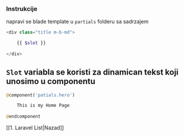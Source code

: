 ### Instrukcije
napravi se blade template u `partials` folderu
sa sadrzajem 
```php 
<div class="title m-b-md">

	{{ $slot }}
	
</div>
```

## `Slot`  variabla se koristi za dinamican tekst koji unosimo u componentu

```php
@component('patials.hero')

	This is my Home Page
	
@endcomponent
```



[[1. Laravel List|Nazad]]
